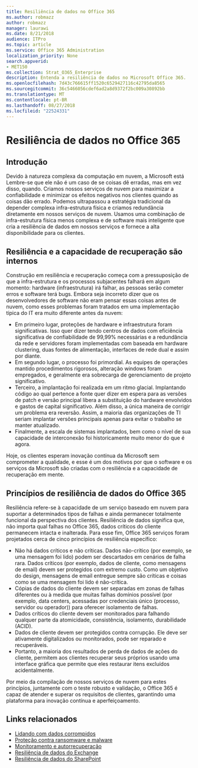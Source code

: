 ```yaml
---
title: Resiliência de dados no Office 365
ms.author: robmazz
author: robmazz
manager: laurawi
ms.date: 8/21/2018
audience: ITPro
ms.topic: article
ms.service: Office 365 Administration
localization_priority: None
search.appverid:
- MET150
ms.collection: Strat_O365_Enterprise
description: Entenda a resiliência de dados no Microsoft Office 365.
ms.openlocfilehash: 7d43c766615ff1520c6529427116c42795da8565
ms.sourcegitcommit: 36c5466056cdef6ad2a8d9372f2bc009a30892bb
ms.translationtype: MT
ms.contentlocale: pt-BR
ms.lasthandoff: 08/27/2018
ms.locfileid: "22524331"
---
```

# <a name="data-resiliency-in-office-365"></a>Resiliência de dados no Office 365

## <a name="introduction"></a>Introdução
Devido à natureza complexa da computação em nuvem, a Microsoft está Lembre-se que ele não é um caso de se coisas dê erradas, mas em vez disso, quando. Criamos nossos serviços de nuvem para maximizar a confiabilidade e minimizar os efeitos negativos nos clientes quando as coisas dão errado. Podemos ultrapassou a estratégia tradicional da depender complexa infra-estrutura física e criamos redundância diretamente em nossos serviços de nuvem. Usamos uma combinação de infra-estrutura física menos complexa e de software mais inteligente que cria a resiliência de dados em nossos serviços e fornece a alta disponibilidade para os clientes. 

## <a name="resiliency-and-recoverability-are-built-in"></a>Resiliência e a capacidade de recuperação são internos 
Construção em resiliência e recuperação começa com a pressuposição de que a infra-estrutura e os processos subjacentes falhará em algum momento: hardware (infraestrutura) irá falhar, as pessoas serão cometer erros e software terá bugs. Embora seja incorreto dizer que os desenvolvedores de software não eram pensar essas coisas antes de nuvem, como esses problemas foram tratados em uma implementação típica do IT era muito diferente antes da nuvem: 
- Em primeiro lugar, proteções de hardware e infraestrutura foram significativas. Isso quer dizer tendo centros de dados com eficiência significativa de confiabilidade de 99,99% necessárias e a redundância da rede e servidores foram implementadas com baseada em hardware clustering, duas fontes de alimentação, interfaces de rede dual e assim por diante. 
- Em segundo lugar, o processo foi primordial. As equipes de operações mantido procedimentos rigorosos, alteração windows foram empregados, e geralmente era sobrecarga de gerenciamento de projeto significativo. 
- Terceiro, a implantação foi realizada em um ritmo glacial. Implantando código ao qual pertence a fonte quer dizer em espera para as versões de patch e versão principal libera a substituição do hardware envolvidos e gastos de capital significativo. Além disso, a única maneira de corrigir um problema era reversão. Assim, a maioria das organizações de TI seriam implantar versões principais apenas para evitar o trabalho se manter atualizado. 
- Finalmente, a escala de sistemas implantados, bem como o nível de sua capacidade de interconexão foi historicamente muito menor do que é agora. 

Hoje, os clientes esperam inovação contínua da Microsoft sem comprometer a qualidade, e esse é um dos motivos por que o software e os serviços da Microsoft são criadas com o resiliência e a capacidade de recuperação em mente. 

## <a name="office-365-data-resiliency-principles"></a>Princípios de resiliência de dados do Office 365 
Resiliência refere-se à capacidade de um serviço baseado em nuvem para suportar a determinados tipos de falhas e ainda permanecer totalmente funcional da perspectiva dos clientes. Resiliência de dados significa que, não importa qual falhas no Office 365, dados críticos do cliente permanecem intacta e inalterada. Para esse fim, Office 365 serviços foram projetados cerca de cinco princípios de resiliência específico: 
- Não há dados críticos e não críticas. Dados não-crítico (por exemplo, se uma mensagem foi lido) podem ser descartados em cenários de falha rara. Dados críticos (por exemplo, dados de cliente, como mensagens de email) devem ser protegidos com extremo custo. Como um objetivo do design, mensagens de email entregue sempre são críticas e coisas como se uma mensagem foi lido é não-crítica. 
- Cópias de dados do cliente devem ser separadas em zonas de falhas diferentes ou à medida que muitas falhas domínios possível (por exemplo, data centers, acessadas por credenciais único (processo, servidor ou operador)) para oferecer isolamento de falhas. 
- Dados críticos do cliente devem ser monitorados para falhando qualquer parte da atomicidade, consistência, isolamento, durabilidade (ACID). 
- Dados de cliente devem ser protegidos contra corrupção. Ele deve ser ativamente digitalizados ou monitorados, pode ser reparado e recuperáveis. 
- Portanto, a maioria dos resultados de perda de dados de ações do cliente, permitem aos clientes recuperar seus próprios usando uma interface gráfica que permite que eles restaurar itens excluídos acidentalmente. 
 
Por meio da compilação de nossos serviços de nuvem para estes princípios, juntamente com o teste robusto e validação, o Office 365 é capaz de atender e superar os requisitos de clientes, garantindo uma plataforma para inovação contínua e aperfeiçoamento. 

## <a name="related-links"></a>Links relacionados

- [Lidando com dados corrompidos](office-365-dealing-with-data-corruption.md)
- [Proteção contra ransomware e malware](office-365-malware-and-ransomware-protection.md)
- [Monitoramento e autorrecuperação](office-365-monitoring-and-self-healing.md)
- [Resiliência de dados do Exchange](office-365-exchange-data-resiliency.md)
- [Resiliência de dados do SharePoint](office-365-sharepoint-data-resiliency.md)